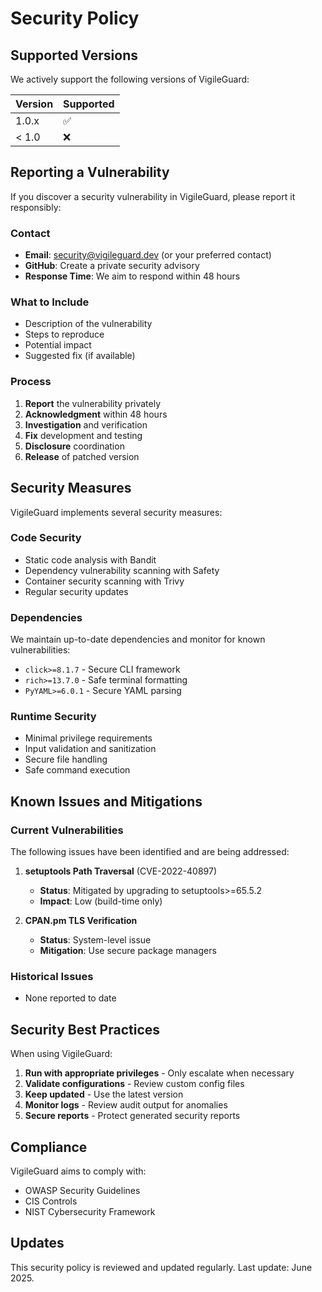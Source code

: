 # Security Policy

## Supported Versions

We actively support the following versions of VigileGuard:

| Version | Supported          |
| ------- | ------------------ |
| 1.0.x   | :white_check_mark: |
| < 1.0   | :x:                |

## Reporting a Vulnerability

If you discover a security vulnerability in VigileGuard, please report it responsibly:

### Contact
- **Email**: security@vigileguard.dev (or your preferred contact)
- **GitHub**: Create a private security advisory
- **Response Time**: We aim to respond within 48 hours

### What to Include
- Description of the vulnerability
- Steps to reproduce
- Potential impact
- Suggested fix (if available)

### Process
1. **Report** the vulnerability privately
2. **Acknowledgment** within 48 hours
3. **Investigation** and verification
4. **Fix** development and testing
5. **Disclosure** coordination
6. **Release** of patched version

## Security Measures

VigileGuard implements several security measures:

### Code Security
- Static code analysis with Bandit
- Dependency vulnerability scanning with Safety
- Container security scanning with Trivy
- Regular security updates

### Dependencies
We maintain up-to-date dependencies and monitor for known vulnerabilities:
- `click>=8.1.7` - Secure CLI framework
- `rich>=13.7.0` - Safe terminal formatting
- `PyYAML>=6.0.1` - Secure YAML parsing

### Runtime Security
- Minimal privilege requirements
- Input validation and sanitization
- Secure file handling
- Safe command execution

## Known Issues and Mitigations

### Current Vulnerabilities
The following issues have been identified and are being addressed:

1. **setuptools Path Traversal** (CVE-2022-40897)
   - **Status**: Mitigated by upgrading to setuptools>=65.5.2
   - **Impact**: Low (build-time only)

2. **CPAN.pm TLS Verification** 
   - **Status**: System-level issue
   - **Mitigation**: Use secure package managers

### Historical Issues
- None reported to date

## Security Best Practices

When using VigileGuard:

1. **Run with appropriate privileges** - Only escalate when necessary
2. **Validate configurations** - Review custom config files
3. **Keep updated** - Use the latest version
4. **Monitor logs** - Review audit output for anomalies
5. **Secure reports** - Protect generated security reports

## Compliance

VigileGuard aims to comply with:
- OWASP Security Guidelines
- CIS Controls
- NIST Cybersecurity Framework

## Updates

This security policy is reviewed and updated regularly. Last update: June 2025.